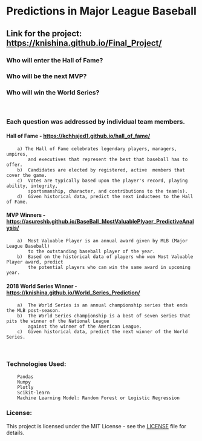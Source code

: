 # Predictions in Major League Baseball
## Link for the project: https://knishina.github.io/Final_Project/

### Who will enter the Hall of Fame?
### Who will be the next MVP?
### Who will win the World Series?
<br />

### Each question was addressed by individual team members.

#### Hall of Fame - https://kchhajed1.github.io/hall_of_fame/
        a) The Hall of Fame celebrates legendary players, managers, umpires, 
            and executives that represent the best that baseball has to offer. 
        b)  Candidates are elected by registered, active  members that cover the game. 
        c)  Votes are typically based upon the player's record, playing ability, integrity, 
            sportsmanship, character, and contributions to the team(s).
        d)  Given historical data, predict the next inductees to the Hall of Fame.

#### MVP Winners - https://asureshb.github.io/BaseBall_MostValuablePlyaer_PredictiveAnalysis/
        a)  Most Valuable Player is an annual award given by MLB (Major League Baseball) 
            to the outstanding baseball player of the year. 
        b)  Based on the historical data of players who won Most Valuable Player award, predict 
            the potential players who can win the same award in upcoming year.

#### 2018 World Series Winner - https://knishina.github.io/World_Series_Prediction/
        a)  The World Series is an annual championship series that ends the MLB post-season. 
        b)  The World Series championship is a best of seven series that pits the winner of the National League 
            against the winner of the American League. 
        c)  Given historical data, predict the next winner of the World Series.

<br />

### Technologies Used:

        Pandas
        Numpy
        Plotly
        Scikit-learn
        Machine Learning Model: Random Forest or Logistic Regression
        
### License:
This project is licensed under the MIT License - see the [LICENSE](https://github.com/knishina/Final_Project/blob/master/LICENSE) file for details.
